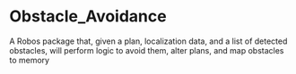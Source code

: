 # Obstacle_Avoidance
A Robos package that, given a plan, localization data, and a list of detected obstacles, will perform logic to avoid them, alter plans, and map obstacles to memory
